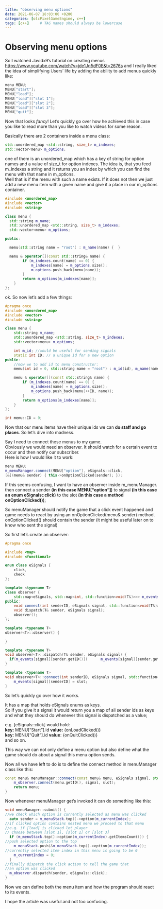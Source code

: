 ```yaml
---
title: "observing menu options"
date: 2021-06-07 18:03:00 +0200
categories: [olcPixelGameEngine, c++]
tags: [c++]     # TAG names should always be lowercase
---
```


# Observing menu options

So I watched Javidx9’s tutorial on creating menus https://www.youtube.com/watch?v=jde1Jq5dF0E&t=2676s
and I really liked the idea of simplifying Users’ life by adding the ability to add menus quickly like:

```c++ 
menu MENU;
MENU["start"];
MENU["load"];
MENU["load"]["slot 1"]; 
MENU["load"]["slot 2"];
MENU["load"]["slot 3"]; 
MENU["quit"];
```

Now that looks *fancy*! Let’s quickly go over how he achieved this in case you like to read more than you like to watch videos for some reason.

Basically there are 2 containers inside a menu class:

```c++
std::unordered_map <std::string, size_t> m_indexes;
std::vector<menu> m_options;
```

one of them is an unordered_map which has a key of string for option names and a value of size_t for option indexes.
The idea is, that you feed m_indexes a string and it returns you an index by which you can find the menu with that name in m_options.  
Well that is if the menu with such a name exists. If it does not then we just add a new menu item with a given name and give it
a place in our m_options container.

```c++
#include <unordered_map>
#include <vector>
#include <string>

class menu {
  std::string m_name;
  std::unordered_map <std::string, size_t> m_indexes;
  std::vector<menu> m_options;

public:

  menu(std::string name = "root") : m_name(name) {  }

  menu & operator[](const std::string& name) {
        if (m_indexes.count(name) == 0) {
            m_indexes[name] = m_options.size();
            m_options.push_back(menu(name));
        }
        return m_options[m_indexes[name]];
    }
};
```

ok. So now let’s add a few things:

```c++
#pragma once
#include <unordered_map>
#include <vector>
#include <string>

class menu {
	std::string m_name;
	std::unordered_map <std::string, size_t> m_indexes;
	std::vector<menu> m_options;

    int m_id; //would be useful for sending signals
    static int ID; // a unique id for a new option
public:
    //now we to add id to menu constructor:
    menu(int id = 0, std::string name = "root") : m_id(id), m_name(name) {  }

    menu & operator[](const std::string& name) {
        if (m_indexes.count(name) == 0) {
            m_indexes[name] = m_options.size();
            m_options.push_back(menu(++ID, name));
        }
        return m_options[m_indexes[name]];
    }
};

int menu::ID = 0;
```
Now that our menu items have their unique ids we can **do staff and go places**.
So let’s dive into madness.

Say I need to connect these menus to my game.  
Obviously we would need an observer. It should watch for a certain event to occur and then notify our subscriber.  
Here is how I would like it to work:

```c++
menu MENU;
m_menuManager.connect(MENU["option"], eSignals::click,
[&](menu& sender) { this->onOptionClicked(sender); });
```

If this seems confusing, I want to have an observer inside m_menuManager.
then connect a sender **(in this case MENU[“option”])** to signal **(in this case an enum eSignals::click)** to the slot
**(in this case a method onOptionClicked())**;

So menuManager should notify the game that a click event happened and game needs to react by using an onOptionClicked(menu& sender) method.  
onOptionClicked() should contain the sender (it might be useful later on to know who sent the signal)  

So first let’s create an observer:

```c++
#pragma once

#include <map>
#include <functional>

enum class eSignals {
	click,
	check
};

template <typename T>
class observer {
    std::map<eSignals, std::map<int, std::function<void(T&)>>> m_events;
public:
    void connect(int senderID, eSignals signal, std::function<void(T&)> slot);
    void dispatch(T& sender, eSignals signal);
    observer();
};

template <typename T>
observer<T>::observer() {

}

template <typename T>
void observer<T>::dispatch(T& sender, eSignals signal) {
  if(m_events[signal][sender.getID()])      m_events[signal][sender.getID()](sender);
}

template <typename T>
void observer<T>::connect(int senderID, eSignals signal, std::function<void(T&)> slot) {
    m_events[signal][senderID] = slot;
}
```

So let’s quickly go over how it works.

It has a map that holds eSignals enums as keys.  
So if you give it a signal it would return you a map of all sender ids as keys and what they should do whenever this signal is dispatched as a value;

e.g. [eSignals::click] would hold:  
**key:** MENU[“Start”].id **value:** [](){onLoadClicked()}  
**key:** MENU[“Quit”].id  **value:** [](){onQuitClicked()}  
and so on.

This way we can not only define a menu option but also define what the game should do about a signal this menu option sends.

Now all we have left to do is to define the connect method in menuManager class like this:

```c++
const menu& menuManager::connect(const menu& menu, eSignals signal, std::function<void(class menu&)> slot) {
    m_observer.connect(menu.getID(), signal, slot);
    return menu;
}
```
Now whenever menuManager get’s invoked it can do something like this:
```c++
void menuManager::submit() {
//we check which option is currently selected as menu was clicked
  auto sender = m_menuStack.top()->option(m_currentIndex);
//if clicked option contains nested menu we proceed to that menu
//e.g. if [load] is clicked let player 
// choose between [slot 1], [slot 2] or [slot 3]
  if (m_menuStack.top()->option(m_currentIndex).getItemsCount()) {
//push selected option to the top
    m_menuStack.push(&m_menuStack.top()->option(m_currentIndex));
//currently selected item index in this menu is going to be 0
    m_currentIndex = 0;
  }
//finally dispatch the click action to tell the game that
//an option was clicked
  m_observer.dispatch(sender, eSignals::click);
}
```

Now we can define both the menu item and how the program should react to its events.

I hope the article was useful and not too confusing.
